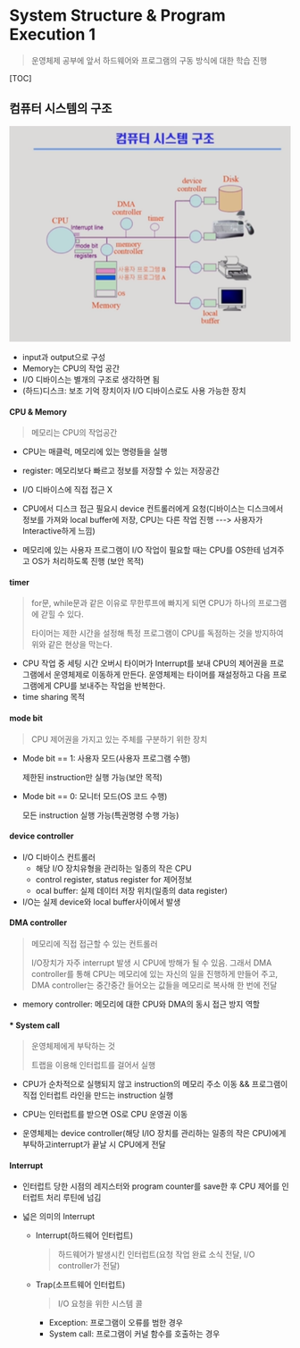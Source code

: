 # System Structure & Program Execution 1

> 운영체제 공부에 앞서 하드웨어와 프로그램의 구동 방식에 대한 학습 진행

[TOC]

## 컴퓨터 시스템의 구조

![컴퓨터시스템구조](assets/컴퓨터시스템구조.png)

- input과 output으로 구성
- Memory는 CPU의 작업 공간
- I/O 디바이스는 별개의 구조로 생각하면 됨
- (하드)디스크: 보조 기억 장치이자 I/O 디바이스로도 사용 가능한 장치



#### CPU & Memory

> 메모리는 CPU의 작업공간

- CPU는 매클럭, 메모리에 있는 명령들을 실행

- register: 메모리보다 빠르고 정보를 저장할 수 있는 저장공간

- I/O 디바이스에 직접 접근 X

- CPU에서 디스크 접근 필요시  device 컨트롤러에게 요청(디바이스는 디스크에서 정보를 가져와 local buffer에 저장, CPU는 다른 작업 진행 ---> 사용자가 Interactive하게 느낌)

- 메모리에 있는 사용자 프로그램이 I/O 작업이 필요할 때는 CPU를 OS한테 넘겨주고 OS가 처리하도록 진행 (보안 목적)

  

#### timer

> for문, while문과 같은 이유로 무한루프에 빠지게 되면 CPU가 하나의 프로그램에 갇힐 수 있다.
>
> 타이머는 제한 시간을 설정해 특정 프로그램이 CPU를 독점하는 것을 방지하여 위와 같은 현상을 막는다.

- CPU 작업 중 세팅 시간 오버시 타이머가 Interrupt를 보내 CPU의 제어권을 프로그램에서 운영체제로 이동하게 만든다. 운영체제는 타이머를 재설정하고 다음 프로그램에게 CPU를 보내주는 작업을 반복한다.
- time sharing 목적



#### mode bit

> CPU 제어권을 가지고 있는 주체를 구분하기 위한 장치

- Mode bit == 1: 사용자 모드(사용자 프로그램 수행)

  제한된 instruction만 실행 가능(보안 목적) 

- Mode bit == 0: 모니터 모드(OS 코드 수행)

  모든 instruction 실행 가능(특권명령 수행 가능)



#### device controller

- I/O 디바이스 컨트롤러
  - 해당 I/O 장치유형을 관리하는 일종의 작은 CPU
  - control register, status register for 제어정보
  - ocal buffer: 실제 데이터 저장 위치(일종의 data register)
- I/O는 실제 device와 local buffer사이에서 발생



#### DMA controller

> 메모리에 직접 접근할 수 있는 컨트롤러
>
> I/O장치가 자주 interrupt 발생 시 CPU에 방해가 될 수 있음. 그래서 DMA controller를 통해 CPU는 메모리에 있는 자신의 일을 진행하게 만들어 주고, DMA controller는 중간중간 들어오는 값들을 메모리로 복사해 한 번에 전달

- memory controller: 메모리에 대한 CPU와 DMA의 동시 접근 방지 역할



#### * System call

> 운영체제에게 부탁하는 것
>
> 트랩을 이용해 인터럽트를 걸어서 실행

- CPU가 순차적으로 실행되지 않고 instruction의 메모리 주소 이동 && 프로그램이 직접 인터럽트 라인을 만드는 instruction 실행

- CPU는 인터럽트를 받으면 OS로 CPU 운영권 이동
- 운영체제는 device controller(해당 I/IO 장치를 관리하는 일종의 작은 CPU)에게 부탁하고interrupt가 끝날 시 CPU에게 전달



#### Interrupt

- 인터럽트 당한 시점의 레지스터와 program counter를 save한 후 CPU 제어를 인터럽트 처리 루틴에 넘김

- 넓은 의미의 Interrupt

  - Interrupt(하드웨어 인터럽트)

    > 하드웨어가 발생시킨 인터럽트(요청 작업 완료 소식 전달, I/O controller가 전달)

  - Trap(소프트웨어 인터럽트)

    > I/O 요청을 위한 시스템 콜

    - Exception: 프로그램이 오류를 범한 경우
    - System call: 프로그램이 커널 함수를 호출하는 경우

